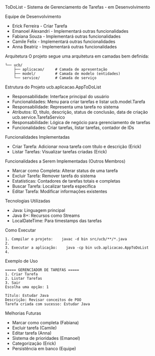 ToDoList - Sistema de Gerenciamento de Tarefas - em Desenvolvimento


Equipe de Desenvolvimento
* Erick Ferreira - Criar Tarefa
* Emanoel Alexandri - Implementará outras funcionalidades
* Fabiana Souza - Implementará outras funcionalidades
* Camile Felix - Implementará outras funcionalidades
* Anna Beatriz - Implementará outras funcionalidades

Arquitetura
O projeto segue uma arquitetura em camadas bem definida:

```src/
└── ucb/
    ├── aplicacao/     # Camada de apresentação 
    ├── model/         # Camada de modelo (entidades)
    └── service/       # Camada de serviço 
```
Estrutura do Projeto
ucb.aplicacao.AppToDoList
* Responsabilidade: Interface principal do usuário
* Funcionalidades: Menu para criar tarefas e listar
ucb.model.Tarefa
* Responsabilidade: Representa uma tarefa no sistema
* Atributos: ID, título, descrição, status de conclusão, data de criação
ucb.service.TarefaServico
* Responsabilidade: Lógica de negócio para gerenciamento de tarefas
* Funcionalidades: Criar tarefas, listar tarefas, contador de IDs

Funcionalidades Implementadas
* Criar Tarefa: Adicionar nova tarefa com título e descrição (Erick)
* Listar Tarefas: Visualizar tarefas criadas (Erick)

Funcionalidades a Serem Implementadas (Outros Membros)
* Marcar como Completa: Alterar status de uma tarefa
* Excluir Tarefa: Remover tarefa do sistema
* Estatísticas: Contadores de tarefas totais e completas
* Buscar Tarefa: Localizar tarefa específica
* Editar Tarefa: Modificar informações existentes

 Tecnologias Utilizadas
* Java: Linguagem principal
* Java 8+: Recursos como Streams
* LocalDateTime: Para timestamps das tarefas

Como Executar
```
1. Compilar o projeto:    javac -d bin src/ucb/**/*.java
2.   
3. Executar a aplicação:    java -cp bin ucb.aplicacao.AppToDoList
4.   
```
Exemplo de Uso
```
===== GERENCIADOR DE TAREFAS =====
1. Criar Tarefa
2. Listar Tarefas
3. Sair
Escolha uma opção: 1

Título: Estudar Java
Descrição: Revisar conceitos de POO
Tarefa criada com sucesso: Estudar Java
```

Melhorias Futuras
* Marcar como completa (Fabiana)
* Excluir tarefa (Camile)
* Editar tarefa (Anna)
* Sistema de prioridades (Emanoel)
* Categorização (Erick)
* Persistência em banco (Equipe)
